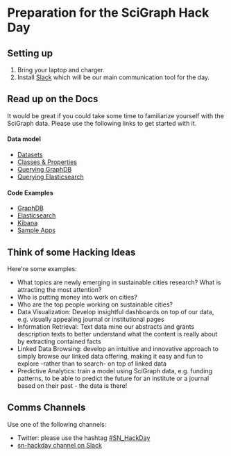 # Preparation for the SciGraph Hack Day

## Setting up 

1. Bring your laptop and charger.
1. Install [Slack](https://slack.com/) which will be our main communication tool for the day.

## Read up on the Docs 

It would be great if you could take some time to familiarize yourself with the SciGraph data. Please use the following links to get started with it. 

#### Data model

* [Datasets](https://github.com/springernature/scigraph/tree/master/events/hackday-2017-06-23/datasets)
* [Classes & Properties](http://ontologies.scigraph.com/core/v1.0.0/dendogram/index.html)
* [Querying GraphDB](https://www.w3.org/TR/rdf-sparql-query) 
* [Querying Elasticsearch](https://www.elastic.co/guide/en/elasticsearch/reference/2.4/query-dsl.html) 

#### Code Examples

* [GraphDB](examples/graphdb)
* [Elasticsearch](examples/elasticsearch)
* [Kibana](examples/kibana)
* [Sample Apps](examples/apps)


## Think of some Hacking Ideas 

Here're some examples:

* What topics are newly emerging in sustainable cities research? What is attracting the most attention?
* Who is putting money into work on cities?
* Who are the top people working on sustainable cities?
* Data Visualization: Develop insightful dashboards on top of our data, e.g. visually appealing journal or institutional pages
* Information Retrieval: Text data mine our abstracts and grants description texts to better understand what the content is really about by extracting contained facts
* Linked Data Browsing: develop an intuitive and innovative approach to simply browse our linked data offering, making it easy and fun to explore -rather than to search- on top of linked data
* Predictive Analytics: train a model using SciGraph data, e.g. funding patterns, to be able to predict the future for an institute or a journal based on their past - the data is there!

## Comms Channels

Use one of the following channels:

* Twitter: please use the hashtag [\#SN_HackDay](https://twitter.com/hashtag/SN_HackDay)
* [sn-hackday channel on Slack](https://sn-hackday.slack.com)
